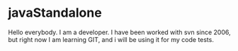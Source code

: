 # javaStandalone

Hello everybody. I am a developer. I have been worked with svn since 2006, but right now I am learning GIT, and i will be using it for my code tests. 
